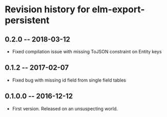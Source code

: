 # Revision history for elm-export-persistent

## 0.2.0 -- 2018-03-12

* Fixed compilation issue with missing ToJSON constraint on Entity keys

## 0.1.2 -- 2017-02-07

* Fixed bug with missing id field from single field tables

## 0.1.0.0  -- 2016-12-12

* First version. Released on an unsuspecting world.
